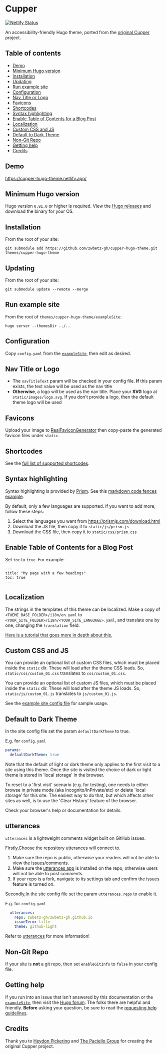 # Cupper

[![Netlify Status](https://api.netlify.com/api/v1/badges/bc8c4e51-37ee-419d-ad4f-b378010ee546/deploy-status)](https://app.netlify.com/sites/cupper-hugo-theme/deploys)

An accessibility-friendly Hugo theme, ported from the [original Cupper](https://github.com/ThePacielloGroup/cupper) project.

## Table of contents

<!-- toc -->

- [Demo](#demo)
- [Minimum Hugo version](#minimum-hugo-version)
- [Installation](#installation)
- [Updating](#updating)
- [Run example site](#run-example-site)
- [Configuration](#configuration)
- [Nav Title or Logo](#nav-title-or-logo)
- [Favicons](#favicons)
- [Shortcodes](#shortcodes)
- [Syntax highlighting](#syntax-highlighting)
- [Enable Table of Contents for a Blog Post](#enable-table-of-contents-for-a-blog-post)
- [Localization](#localization)
- [Custom CSS and JS](#custom-css-and-js)
- [Default to Dark Theme](#default-to-dark-theme)
- [Non-Git Repo](#non-git-repo)
- [Getting help](#getting-help)
- [Credits](#credits)

<!-- tocstop -->

## Demo

https://cupper-hugo-theme.netlify.app/

## Minimum Hugo version

Hugo version `0.81.0` or higher is required. View the [Hugo releases](https://github.com/gohugoio/hugo/releases) and download the binary for your OS.

## Installation

From the root of your site:

```
git submodule add https://github.com/zwbetz-gh/cupper-hugo-theme.git themes/cupper-hugo-theme
```

## Updating

From the root of your site:

```
git submodule update --remote --merge
```

## Run example site

From the root of `themes/cupper-hugo-theme/exampleSite`:

```
hugo server --themesDir ../..
```

## Configuration

Copy `config.yaml` from the [`exampleSite`](https://github.com/zwbetz-gh/cupper-hugo-theme/tree/master/exampleSite), then edit as desired.

## Nav Title or Logo

- The `navTitleText` param will be checked in your config file. **If** this param exists, the text value will be used as the nav title
- **Otherwise**, a logo will be used as the nav title. Place your **SVG** logo at `static/images/logo.svg`. If you don't provide a logo, then the default theme logo will be used

## Favicons

Upload your image to [RealFaviconGenerator](https://realfavicongenerator.net/) then copy-paste the generated favicon files under `static`.

## Shortcodes

See the [full list of supported shortcodes](https://cupper-hugo-theme.netlify.com/cupper-shortcodes/).

## Syntax highlighting

Syntax highlighting is provided by [Prism](https://prismjs.com/). See this [markdown code fences example](https://cupper-hugo-theme.netlify.com/cupper-shortcodes/#syntax-highlighting).

By default, only a few languages are supported. If you want to add more, follow these steps:

1. Select the languages you want from <https://prismjs.com/download.html>
1. Download the JS file, then copy it to `static/js/prism.js`
1. Download the CSS file, then copy it to `static/css/prism.css`

## Enable Table of Contents for a Blog Post

Set `toc` to `true`. For example:

```
---
title: "My page with a few headings"
toc: true
---
```

## Localization

The strings in the templates of this theme can be localized. Make a copy of `<THEME_BASE_FOLDER>/i18n/en.yaml` to `<YOUR_SITE_FOLDER>/i18n/<YOUR_SITE_LANGUAGE>.yaml`, and translate one by one, changing the `translation` field.

[Here is a tutorial that goes more in depth about this.](https://regisphilibert.com/blog/2018/08/hugo-multilingual-part-2-i18n-string-localization/)

## Custom CSS and JS

You can provide an optional list of custom CSS files, which must be placed inside the `static` dir. These will load after the theme CSS loads. So, `static/css/custom_01.css` translates to `css/custom_01.css`.

You can provide an optional list of custom JS files, which must be placed inside the `static` dir. These will load after the theme JS loads. So, `static/js/custom_01.js` translates to `js/custom_01.js`.

See the [example site config file](https://github.com/zwbetz-gh/cupper-hugo-theme/blob/master/exampleSite/config.yaml) for sample usage.

## Default to Dark Theme

In the site config file set the param `defaultDarkTheme` to true.

E.g. for `config.yaml`
```yaml
params:
  defaultDarkTheme: true
```

Note that the default of light or dark theme only applies to the first visit to a site using this theme. Once the site is visited the choice of dark or light theme is stored in 'local storage' in the browser.

To reset to a 'first visit' scenario (e.g. for testing), one needs to either browse in private mode (aka Incognito/InPrivate/etc) or delete 'local storage' for this site. The easiest way to do that, but which affects other sites as well, is to use the 'Clear History' feature of the browser.

Check your browser's help or documentation for details.

## utterances

`utterances` is a lightweight comments widget built on GitHub issues.

Firstly,Choose the repository utterances will connect to.
1. Make sure the repo is public, otherwise your readers will not be able to view the issues/comments.
2. Make sure the [utterances app](https://github.com/apps/utterances) is installed on the repo, otherwise users will not be able to post comments.
3. If your repo is a fork, navigate to its settings tab and confirm the issues feature is turned on.

Secondly,In the site config file set the param `utterances.repo` to enable it.

E.g. for `config.yaml`
```yaml
  utterances:
    repo: zwbetz-gh/zwbetz-gh.github.io
    issueTerm: title
    theme: github-light
```

Refer to [utterances](https://utteranc.es/) for more information!

## Non-Git Repo

If your site is **not** a git repo, then set `enableGitInfo` to `false` in your config file.

## Getting help

If you run into an issue that isn't answered by this documentation or the [`exampleSite`](https://github.com/zwbetz-gh/cupper-hugo-theme/tree/master/exampleSite), then visit the [Hugo forum](https://discourse.gohugo.io/). The folks there are helpful and friendly. **Before** asking your question, be sure to read the [requesting help guidelines](https://discourse.gohugo.io/t/requesting-help/9132).

## Credits

Thank you to [Heydon Pickering](http://www.heydonworks.com) and [The Paciello Group](https://www.paciellogroup.com/) for creating the original Cupper project.
